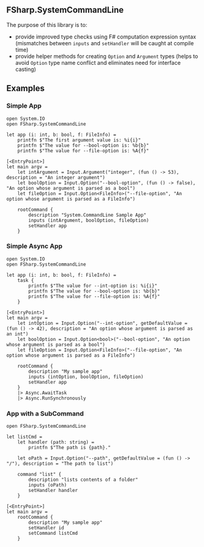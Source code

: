 ## FSharp.SystemCommandLine

The purpose of this library is to:
* provide improved type checks using F# computation expression syntax (mismatches between `inputs` and `setHandler` will be caught at compile time)
* provide helper methods for creating `Option` and `Argument` types (helps to avoid `Option` type name conflict and eliminates need for interface casting)

## Examples

### Simple App

```F#
open System.IO
open FSharp.SystemCommandLine

let app (i: int, b: bool, f: FileInfo) =
    printfn $"The first argument value is: %i{i}"
    printfn $"The value for --bool-option is: %b{b}"
    printfn $"The value for --file-option is: %A{f}"    
    
[<EntryPoint>]
let main argv = 
    let intArgument = Input.Argument("integer", (fun () -> 53), description = "An integer argument")
    let boolOption = Input.Option("--bool-option", (fun () -> false), "An option whose argument is parsed as a bool")
    let fileOption = Input.Option<FileInfo>("--file-option", "An option whose argument is parsed as a FileInfo")

    rootCommand {
        description "System.CommandLine Sample App"
        inputs (intArgument, boolOption, fileOption)
        setHandler app
    }
```

### Simple Async App

```F#
open System.IO
open FSharp.SystemCommandLine

let app (i: int, b: bool, f: FileInfo) =
    task {
        printfn $"The value for --int-option is: %i{i}"
        printfn $"The value for --bool-option is: %b{b}"
        printfn $"The value for --file-option is: %A{f}"    
    }
    
[<EntryPoint>]
let main argv = 
    let intOption = Input.Option("--int-option", getDefaultValue = (fun () -> 42), description = "An option whose argument is parsed as an int")
    let boolOption = Input.Option<bool>("--bool-option", "An option whose argument is parsed as a bool")
    let fileOption = Input.Option<FileInfo>("--file-option", "An option whose argument is parsed as a FileInfo")

    rootCommand {
        description "My sample app"
        inputs (intOption, boolOption, fileOption)
        setHandler app
    }
    |> Async.AwaitTask
    |> Async.RunSynchronously
```

### App with a SubCommand

```F#
open FSharp.SystemCommandLine

let listCmd = 
    let handler (path: string) = 
        printfn $"The path is {path}."
        
    let oPath = Input.Option("--path", getDefaultValue = (fun () -> "/"), description = "The path to list")

    command "list" {
        description "lists contents of a folder"
        inputs (oPath)
        setHandler handler
    }

[<EntryPoint>]
let main argv = 
    rootCommand {
        description "My sample app"
        setHandler id
        setCommand listCmd
    }
```
